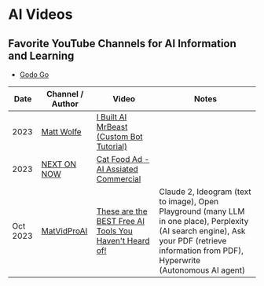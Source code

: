 # AI Videos

## Favorite YouTube Channels for AI Information and Learning
* [Godo Go](https://www.youtube.com/@godago)


| Date | Channel / Author | Video | Notes |
|---|---|---|---|
| 2023 | [Matt Wolfe](https://www.youtube.com/@mreflow) | [I Built AI MrBeast (Custom Bot Tutorial)](https://youtu.be/cutA4MKm9uY?si=d6II1Fr4I5uqn2Wf) | |
| 2023 | [NEXT ON NOW](https://www.youtube.com/@nextonnow)  | [Cat Food Ad - AI Assiated Commercial](https://youtu.be/xUepTEv_6l0?si=XyQuuYpQMMyKn6RE) | | 
| Oct 2023 | [MatVidProAI](https://www.youtube.com/@MattVidPro) | [These are the BEST Free AI Tools You Haven't Heard of!](https://youtu.be/oNUX1dY-RUk?si=fOWymlWmnD_LG7Ta) | Claude 2, Ideogram (text to image), Open Playground (many LLM in one place), Perplexity (AI search engine), Ask your PDF (retrieve information from PDF), Hyperwrite (Autonomous AI agent)  |

